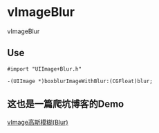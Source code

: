 # vImageBlur

vImageBlur

## Use

```objc
#import "UIImage+Blur.h"

-(UIImage *)boxblurImageWithBlur:(CGFloat)blur;

```

## 这也是一篇爬坑博客的Demo

[vImage高斯模糊(Blur)](http://blog.campusapp.cn/2016/04/12/vImage%E9%AB%98%E6%96%AF%E6%A8%A1%E7%B3%8A-Blur/)